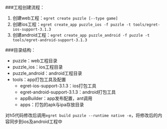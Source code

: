 ###工程创建流程：
1. 创建web工程：`egret create puzzle [--type game]`
2. 创建ios工程：`egret create_app puzzle_ios -f puzzle -t tools/egret-ios-support-3.1.3`
3. 创建android工程：`egret create_app puzzle_android -f puzzle -t tools/egret-android-support-3.1.3`

###目录结构：
- puzzle：web工程目录
- puzzle_ios：ios工程目录
- puzzle_android：android工程目录
- tools：app打包工具及配置
	+ egret-ios-support-3.1.3：ios打包工具
	+ egret-android-support-3.1.3：android打包工具
	+ appBuilder：app发布配置，ant调用
	+ apps：打包的apk与ipa存放目录

对h5代码修改后调用`egret build puzzle --runtime native -e`，将修改后的内容同步到ios及android工程中